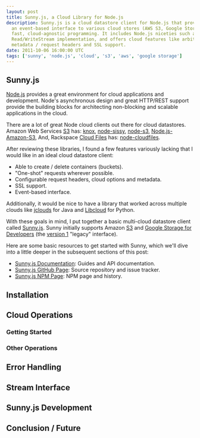 ```yaml
---
layout: post
title: Sunny.js, a Cloud Library for Node.js
description: Sunny.js is a cloud datastore client for Node.js that provides
  an event-based interface to various cloud stores (AWS S3, Google Storage) for
  fast, cloud-agnostic programming. It includes Node.js niceties such as a
  Read/WriteStream implementation, and offers cloud features like arbitrary
  metadata / request headers and SSL support.
date: 2011-10-06 16:00:00 UTC
tags: ['sunny', 'node.js', 'cloud', 's3', 'aws', 'google storage']
---
```


## Sunny.js

[Node.js][node] provides a great environment for cloud applications and
development. Node's asynchronous design and great HTTP/REST support provide
the building blocks for architecting non-blocking and scalable applications
in the cloud.

There are a lot of great Node cloud clients out there for cloud datastores.
Amazon Web Services [S3][s3] has: [knox][knox], [node-sissy][node-sissy],
[node-s3][node-s3], [Node.js-Amazon-S3][Node.js-Amazon-S3],
And, Rackspace [Cloud Files][cf] has: [node-cloudfiles][node-cloudfiles].

After reviewing these libraries, I found a few features variously lacking that
I would like in an ideal cloud datastore client:

* Able to create / delete containers (buckets).
* "One-shot" requests wherever possible.
* Configurable request headers, cloud options and metadata.
* SSL support.
* Event-based interface.

Additionally, it would be nice to have a library that worked across multiple
clouds like [jclouds][jclouds] for Java and [Libcloud][libcloud] for Python.

With these goals in mind, I put together a basic multi-cloud datastore client
called [Sunny.js][sunny_www]. Sunny initially supports Amazon [S3][s3] and
[Google Storage for Developers][gsfd] (the [version 1][gs_v1] "legacy"
interface).

Here are some basic resources to get started with Sunny, which we'll dive into
a little deeper in the subsequent sections of this post:

* [Sunny.js Documentation][sunny_www]: Guides and API documentation.
* [Sunny.js GitHub Page][sunny_gh]: Source repository and issue tracker.
* [Sunny.js NPM Page][sunny_npm]: NPM page and history.

<!-- more start -->

## Installation

## Cloud Operations

### Getting Started

### Other Operations

## Error Handling

## Stream Interface

## Sunny.js Development

## Conclusion / Future

[node]: http://nodejs.org
[knox]: https://github.com/LearnBoost/knox
[node-sissy]: https://github.com/tricknik/node-sissy
[node-s3]: https://github.com/grippy/node-s3
[Node.js-Amazon-S3]: https://github.com/nuxusr/Node.js---Amazon-S3
[node-cloudfiles]: https://github.com/nodejitsu/node-cloudfiles
[jclouds]: http://www.jclouds.org/
[libcloud]: http://libcloud.apache.org/
[s3]: http://aws.amazon.com/s3/
[gsfd]: http://code.google.com/apis/storage/
[gs_v1]: http://code.google.com/apis/storage/docs/reference/v1/apiversion1.html
[cf]: http://www.rackspacecloud.com/cloud_hosting_products/files/
[os]: http://openstack.org/projects/storage/
[sunny_www]: http://sunnyjs.org
[sunny_gh]: http://github.com/ryan-roemer/node-sunny
[sunny_npm]: http://search.npmjs.org/#/sunny

<!-- more end -->
